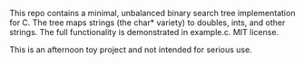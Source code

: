 This repo contains a minimal, unbalanced binary search tree implementation for C. The tree maps strings (the char* variety) to doubles, ints, and other strings. The full functionality is demonstrated in example.c. MIT license.

This is an afternoon toy project and not intended for serious use. 